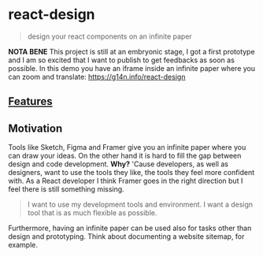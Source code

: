 # react-design

> design your react components on an infinite paper

**NOTA BENE** This project is still at an embryonic stage, I got a first prototype and I am so excited that I want to publish to get feedbacks as soon as possible. In this demo you have an iframe inside an infinite paper where you can zoom and translate: https://g14n.info/react-design

## [Features](https://github.com/fibo/react-design/projects/1)

## Motivation

Tools like Sketch, Figma and Framer give you an infinite paper where you can draw your ideas.
On the other hand it is hard to fill the gap between design and code development.
**Why?**
'Cause developers, as well as designers, want to use the tools they like, the tools they feel more confident with.
As a React developer I think Framer goes in the right direction but I feel there is still something missing.

> I want to use my development tools and environment.
> I want a design tool that is as much flexible as possible.

Furthermore, having an infinite paper can be used also for tasks other than design and prototyping. Think about documenting a website sitemap, for example.

